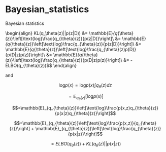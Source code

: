 # Bayesian_statistics
Bayesian statistics


\begin{align}
KL(q_\theta(z)||p(z|D)) &= \mathbb{E}_{q_{\theta}(z)}\left[\text{log}\frac{q_{\theta}(z)}{p(z|D)}\right]\\
&= \mathbb{E}_{q_{\theta}(z)}\left[\text{log}\frac{q_{\theta}(z)}{p(z|D)}\right]\\
&= \mathbb{E}_{q_{\theta}(z)}\left[\text{log}\frac{q_{\theta}(z)p(D)}{p(D|z)p(z)}\right]\\
&= \mathbb{E}_{q_{\theta}(z)}\left[\text{log}\frac{q_{\theta}(z)}{p(D|z)p(z)}\right]\\
&= -ELBO(q_{\theta}(z))$$
\end{align}


and 


$$\text{log}p(x)=\text{log}p(x)\int q_{\theta}(z)dz$$

$$=\mathbb{E}_{q_{\theta}(z)}\left[\text{log}p(x)\right]$$

$$=\mathbb{E}_{q_{\theta}(z)}\left[\text{log}\frac{p(x,z)q_{\theta}(z)}{p(x|z)q_{\theta}(z)}\right]$$

$$=\mathbb{E}_{q_{\theta}(z)}\left[\text{log}\frac{p(x,z)}{q_{\theta}(z)}\right] + \mathbb{E}_{q_{\theta}(z)}\left[\text{log}\frac{q_{\theta}(z)}{p(x|z)}\right]$$

$$=ELBO(q_{\theta}(z)) + KL(q_{\theta}(z)||p(x|z))$$